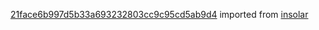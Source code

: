 [21face6b997d5b33a693232803cc9c95cd5ab9d4](https://github.com/insolar/insolar/commit/21face6b997d5b33a693232803cc9c95cd5ab9d4) imported from [insolar](https://github.com/insolar/insolar)
